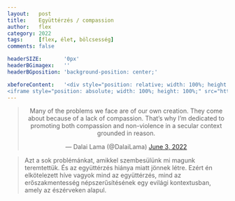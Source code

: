 ```yaml
---
layout:   post
title:    Együttérzés / compassion
author:   flex
category: 2022
tags:     [flex, élet, bölcsesség]
comments: false

headerSIZE:       '0px'
headerBGimagex:   ''
headerBGposition: 'background-position: center;'

xbeforeContent:	  '<div style="position: relative; width: 100%; height: 0; padding-bottom: 56.25%;">
<iframe style="position: absolute; width: 100%; height: 100%;" src="https://www.youtube.com/embed/ec6_rZ6llI4" title="YouTube video player" frameborder="0" allow="accelerometer; autoplay; clipboard-write; encrypted-media; gyroscope; picture-in-picture" allowfullscreen></iframe></div>'
---
```


<center><blockquote class="twitter-tweet"><p lang="en" dir="ltr">Many of the problems we face are of our own creation. They come about because of a lack of compassion. That’s why I’m dedicated to promoting both compassion and non-violence in a secular context grounded in reason.</p>&mdash; Dalai Lama (@DalaiLama) <a href="https://twitter.com/DalaiLama/status/1532657536574586881?ref_src=twsrc%5Etfw">June 3, 2022</a></blockquote> <script async src="https://platform.twitter.com/widgets.js" charset="utf-8"></script></center>

> Azt a sok problémánkat, amikkel szembesülünk mi magunk teremtettük. És az együttérzés hiánya miatt jönnek létre. Ezért én elkötelezett híve vagyok mind az együttérzés, mind az erőszakmentesség népszerűsítésének egy evilági kontextusban, amely az észérveken alapul.